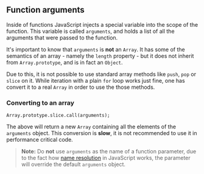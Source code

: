 ## Function arguments

Inside of functions JavaScript injects a special variable into the scope of the
function. This variable is called `arguments`, and holds a list of all the
arguments that were passed to the function.

It's important to know that `arguments` is **not** an `Array`. It has some of
the semantics of an array - namely the `length` property - but it does not
inherit from `Array.prototype`, and is in fact an `Object`.

Due to this, it is not possible to use standard array methods like `push`,
`pop` or `slice` on it. While iteration with a plain `for` loop works just fine,
one has convert it to a real `Array` in order to use the those methods.

### Converting to an array

    Array.prototype.slice.call(arguments);

The above will return a new `Array` containing all the elements of the `arguments`
object. This conversion is **slow**, it is not recommended to use it in
performance critical code.

> **Note:** Do **not** use `arguments` as the name of a function parameter, due 
> to the fact how [name resolution](#scopes) in JavaScript works, the parameter 
> will override the default `arguments` object.

